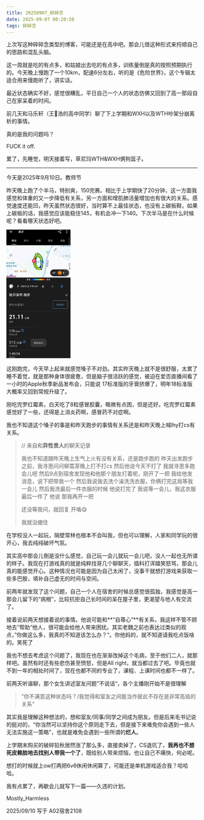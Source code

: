 ```yaml
---
title: 20250907_碎碎念
date: 2025-09-07 00:20:58
tags: 碎碎念
---
```


上次写这种碎碎念类型的博客，可能还是在高中吧。那会儿借这种形式来捋顺自己的思路和混乱头脑。

这一周就是吃的有点多，和姑娘出去吃的有点多，训练量倒是真的按照预期执行的。今天晚上慢跑了一个10km，配速6分左右，听的是《危险世界》，这个专辑太适合用来慢跑听了，讲实话。

最近状态确实不好，感觉很糟乱，平日自己一个人的状态仿佛又回到了高一那段自己在家呆着的时间。

前几天和马乐轩（王🍬浩的高中同学）聊了下上学期和WXH以及WTH吵架分崩离析的事情。

真的是我的问题吗？

FUCK it off.

累了，先睡觉，明天接着写，草尼玛WTH&WXH俩狗篮子。

******



今天是2025年9月10日。教师节

昨天晚上跑了个半马，特别爽，150完赛。相比于上学期快了20分钟，这一方面我感觉和体重的又一步降低有关系，另一方面和增肌肺活量增加也有很大的关系。感觉速度还能凹，昨天虽然状态很好，当时算不上最佳状态，也没有上碳板鞋，如果上碳板的话，我感觉应该能稳住145，有机会冲一下140。下次半马是在什么时候呢？看看哪天状态好吧。

<img src="https://raw.githubusercontent.com/MostlyHarmlessxyz/NERV_Photos/master/3f0536e357c4ec109c129ffca3c23d1f.jpg" alt="3f0536e357c4ec109c129ffca3c23d1f" style="zoom:33%;" />

这刚跑完，今天早上起来就感觉嗓子不对劲。其实昨天晚上就不是很舒服，太累了睡不着觉，就是那种身体很疲惫，但是脑子很活跃的感觉，被迫在爱否直播间看了一小时的Apple秋季新品发布会，只能说 17标准版的牙膏挤爆了，明年18标准版大概率又回到常规升级了。

刚吃完罗红霉素，白天吃了8粒感冒胶囊，略微有点困，但是还好。吃完罗红霉素感觉好了一些，还得是上消炎药啊，感冒药不对症啊。

我也不知道这个嗓子的事是和昨天跑步的事情有关系还是和昨天晚上喊lhy打cs有关系。

> // 来自和**异性贵人**的聊天记录
>
> 我也不知道跟昨天晚上生气上火有没有关系，还是跑步跑的
> 昨天出发跑步之前，我寻思问问柳蒿芽晚上打不打cs
> 然后他说今天不打了
> 我就寻思多跑会儿吧
> 然后9点到宿舍发现他和他那个朋友打着呢，刚开了一把
> 我给他发消息，说下把带我一个
> 然后我说我去洗个澡洗洗衣服，你俩打完这局等我一会儿
> 然后我洗最后一件衣服的时候
> 他说打完了
> 我说等一会儿，我这衣服最后一件了
> 他说 那我再开一把
>
> 还没等我问，就回复 开咯😋
>
> 我就没绷住

在学校没人一起玩，隔壁常林也根本不会叫我，但也可以理解，人家和同学玩的很开心，我去纯纯破坏气氛。

其实高中那会儿倒是没什么感觉，自己玩一会儿就玩一会儿吧，没人一起也无所谓的样子。我现在打游戏真的就是纯粹找哥几个聊聊天，插科打诨嬉笑怒骂，那会儿真的能感觉开心。这种情况也可能是因为自己太闲了，没事干就想打游戏来获取一些多巴胺，填补自己虚无的时间与空间。

前两年就发现了这个问题，自己一个人在宿舍的时候总感觉很孤独，我感觉是高一那会儿留下的“病根”，比较抗拒自己长时间的呆在屋子里，更渴望与他人有交流了。



接着说前两天想接着说的事情。他说可能和**“自尊心”**有关系，我这样不管不顾地去”帮助“他人，很可能会给他人带来困扰。其实老魏之前也表达过类似的观点，”你做这么多，我真的不知道该怎么办？“。你他妈的，就不知道请我吃点饭啥的。笑死了



我也不想去考虑这个问题了，我现在也在渐渐改掉这个毛病，至于他们二人，就那样吧。虽然有时还有些悲伤甚至愤怒，但是All right，就当都过去了吧。毕竟也就不到一年的相处时间了，现在也都不同的专业了，课程、上课时间也都不一样了。

前两天听谐聊，那个女生讲述室友问题”不说话“，各个主播刚开始不是很理解

> ”你不满意这种状态吗？/我觉得和室友之间能当作彼此不存在是非常高级的关系“

其实我是理解这种想法的，想和室友/同事/同学之间成为朋友。但是后来毛书记说的挺对的，“你当然可以坚持你这个原则走下去，但是接下来难免你会遇到一些人无法实施这一策略”，也就是难免会遇到一些所谓的**烂人**。

上学期末购买的破碎铅秋居然涨了那么多，直接卖掉了，CS退坑了，**我再也不想死皮赖脸地去找别人带我一个了**，既给别人带来烦恼，也让自己不痛快，何必呢。

想打的时候就上ow打两把6v6休闲休闲算了，可能还是单机游戏适合我？哈哈哈。

我有点累了，再歇会儿就写下一篇——久违的计划。



Mostly_Harmless

2025/09/10	写于	A02宿舍2108

